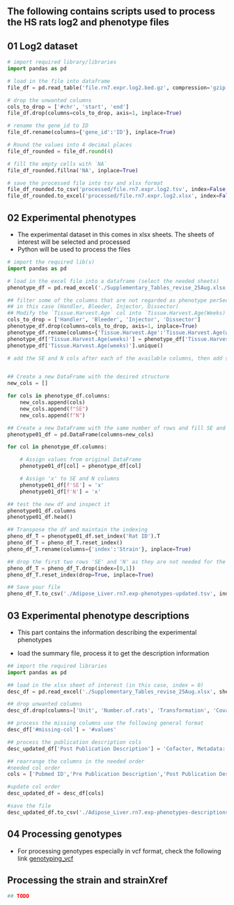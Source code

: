 ## The following contains scripts used to process the HS rats log2 and phenotype files 

## 01 Log2 dataset 

```python 
# import required library/libraries 
import pandas as pd 

# load in the file into dataframe 
file_df = pd.read_table('file.rn7.expr.log2.bed.gz', compression='gzip', low_memory=False)

# drop the unwanted columns 
cols_to_drop = ['#chr', 'start', 'end']
file_df.drop(columns=cols_to_drop, axis=1, inplace=True)

# rename the gene_id to ID 
file_df.rename(columns={'gene_id':'ID'}, inplace=True)

# Round the values into 4 decimal places 
file_df_rounded = file_df.round(4)

# fill the empty cells with `NA` 
file_df_rounded.fillna('NA', inplace=True)

# save the processed file into tsv and xlsx format 
file_df_rounded.to_csv('processed/file.rn7.expr.log2.tsv', index=False, float_format='%.4f', sep='\t') #tsv 
file_df_rounded.to_excel('processed/file.rn7.expr.log2.xlsx', index=False) #xlsx

```

## 02 Experimental phenotypes 
- The experimental dataset in this comes in xlsx sheets. The sheets of interest will be selected and processed
- Python will be used to process the files 

```python 
# import the required lib(s)
import pandas as pd 

# load in the excel file into a dataframe (select the needed sheets)
phenotype_df = pd.read_excel('./Supplementary_Tables_revise_25Aug.xlsx', sheet_name=1, skiprows=#ofrowstoskip) # selected the index of the sheet needed 

## filter some of the columns that are not regarded as phenotype perSec 
## in this case (Handler, Bleeder, Injector, Dissector)
## Modify the `Tissue.Harvest.Age` col into `Tissue.Harvest.Age(Weeks)`, then remove the weeks part in col values 
cols_to_drop = ['Handler', 'Bleeder', 'Injector', 'Dissector']
phenotype_df.drop(columns=cols_to_drop, axis=1, inplace=True)
phenotype_df.rename(columns={'Tissue.Harvest.Age':'Tissue.Harvest.Age(weeks)'}, inplace=True)
phenotype_df['Tissue.Harvest.Age(weeks)'] = phenotype_df['Tissue.Harvest.Age(weeks)'].str.extract('(\d+)')
phenotype_df['Tissue.Harvest.Age(weeks)'].unique()

# add the SE and N cols after each of the available columns, then add string x as the values for both added cols 


## Create a new DataFrame with the desired structure
new_cols = [] 

for cols in phenotype_df.columns: 
    new_cols.append(cols)
    new_cols.append(f"SE")
    new_cols.append(f"N") 

## Create a new DataFrame with the same number of rows and fill SE and N with 'x'
phenotype01_df = pd.DataFrame(columns=new_cols)

for col in phenotype_df.columns:

    # Assign values from original DataFrame
    phenotype01_df[col] = phenotype_df[col]

    # Assign 'x' to SE and N columns
    phenotype01_df[f'SE'] = 'x'
    phenotype01_df[f'N'] = 'x'

## test the new df and inspect it 
phenotype01_df.columns
phenotype01_df.head() 

## Transpose the df and maintain the indexing 
pheno_df_T = phenotype01_df.set_index('Rat ID').T 
pheno_df_T = pheno_df_T.reset_index()
pheno_df_T.rename(columns={'index':'Strain'}, inplace=True)

## drop the first two rows 'SE' and 'N' as they are not needed for the col headers
pheno_df_T = pheno_df_T.drop(index=[0,1])
pheno_df_T.reset_index(drop=True, inplace=True)

## Save your file 
pheno_df_T.to_csv('./Adipose_Liver.rn7.exp-phenotypes-updated.tsv', index=None, header=True, sep='\t')

```

## 03 Experimental phenotype descriptions 
- This part contains the information describing the experimental phenotypes 

- load the summary file, process it to get the description information 

```python 
## import the required libraries 
import pandas as pd 

## load in the xlsx sheet of interest (in this case, index = 0)
desc_df = pd.read_excel('./Supplementary_Tables_revise_25Aug.xlsx', sheet_name=0, skiprows=[0,1,2,24,25,26,27])

## drop unwanted columns 
desc_df.drop(columns=['Unit', 'Number.of.rats', 'Transformation', 'Covariates', 'Heritability(SE)'], axis=1, inplace=True)

## process the missing columns use the following general format 
desc_df['#missing-col'] = '#values'

## process the publication description cols 
desc_updated_df['Post Publication Description'] = 'Cofactor, Metadata: ' + desc_updated_df['Post Publication Description'] + ' [' + desc_updated_df['Pre Publication Abbreviation'] + ']' # do same for pre publication description 

## rearrange the columns in the needed order 
#needed col order
cols = ['Pubmed ID','Pre Publication Description','Post Publication Description','Original Description','Pre Publication Abbreviation','Post Publication Abbreviation','Phenotype','Lab Code','Submitter','Owner','Authorized Users','Authors','Title','Abstract','Journal','Volume','Pages','Month','Year','Units']

#update col order 
desc_updated_df = desc_df[cols]

#save the file
desc_updated_df.to_csv('./Adipose_Liver.rn7.exp-phenotypes-descriptions.tsv', index=None, header=True, sep='\t')

```

## 04 Processing genotypes 
- For processing genotypes especially in vcf format, check the following link [genotyping_vcf](https://github.com/fetche-lab/GeneNetwork_24L/blob/main/Data_processing/genotype_smoothing.md)


## Processing the strain and strainXref 
```bash 
## TODO 
```


